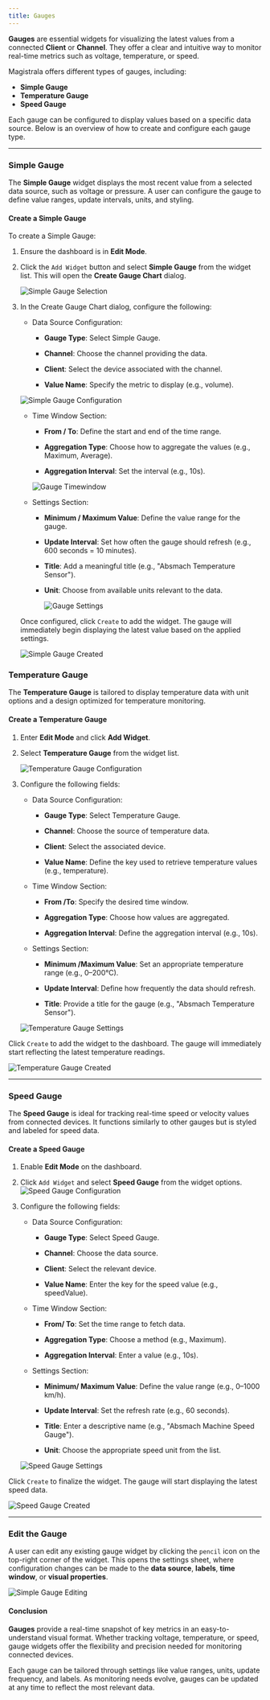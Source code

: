 ```yaml
---
title: Gauges
---
```



**Gauges** are essential widgets for visualizing the latest values from a connected **Client** or **Channel**. They offer a clear and intuitive way to monitor real-time metrics such as voltage, temperature, or speed.

Magistrala offers different types of gauges, including:

- **Simple Gauge**
- **Temperature Gauge**
- **Speed Gauge**

Each gauge can be configured to display values based on a specific data source. Below is an overview of how to create and configure each gauge type.

---

### Simple Gauge

The **Simple Gauge** widget displays the most recent value from a selected data source,  such as voltage or pressure. A user can configure the gauge to define value ranges, update intervals, units, and styling.

#### Create a Simple Gauge

To create a Simple Gauge:

1. Ensure the dashboard is in **Edit Mode**.
2. Click the `Add Widget` button and select **Simple Gauge** from the widget list. This will open the **Create Gauge Chart** dialog.

    ![Simple Gauge Selection](../../img/dashboards/gauge-type-filter.png)

3. In the Create Gauge Chart dialog, configure the following:  

    - Data Source Configuration:

      - **Gauge Type**: Select Simple Gauge.

      - **Channel**: Choose the channel providing the data.

      - **Client**: Select the device associated with the channel.

      - **Value Name**: Specify the metric to display (e.g., volume).

     ![Simple Gauge Configuration](../../img/dashboards/create-simplegauge.png)

    - Time Window Section:

      - **From / To**: Define the start and end of the time range.

      - **Aggregation Type**: Choose how to aggregate the values (e.g., Maximum, Average).

      - **Aggregation Interval**: Set the interval (e.g., 10s).

      ![Gauge Timewindow](../../img/dashboards/gaugechart-timewindow.png)

    - Settings Section:

      - **Minimum / Maximum Value**: Define the value range for the gauge.

      - **Update Interval**: Set how often the gauge should refresh (e.g., 600 seconds = 10 minutes).

      - **Title**: Add a meaningful title (e.g., "Absmach Temperature Sensor").

      - **Unit**: Choose from available units relevant to the data.

        ![Gauge Settings](../../img/dashboards/settings-gaugechart.png)

    Once configured, click `Create` to add the widget. The gauge will immediately begin displaying the latest value based on the applied settings.

   ![Simple Gauge Created](../../img/dashboards/new-simplegauge.png)

### Temperature Gauge

The **Temperature Gauge** is tailored to display temperature data with unit options and a design optimized for temperature monitoring.

#### Create a Temperature Gauge

1. Enter **Edit Mode** and click **Add Widget**.
2. Select **Temperature Gauge** from the widget list.

   ![Temperature Gauge Configuration](../../img/dashboards/create-temperature-gauge.png)

3. Configure the following fields:
    - Data Source Configuration:

      - **Gauge Type**: Select Temperature Gauge.

      - **Channel**: Choose the source of temperature data.

      - **Client**: Select the associated device.

      - **Value Name**: Define the key used to retrieve temperature values (e.g., temperature).

    - Time Window Section:

      - **From /To**: Specify the desired time window.

      - **Aggregation Type**: Choose how values are aggregated.

      - **Aggregation Interval**: Define the aggregation interval (e.g., 10s).

    - Settings Section:

      - **Minimum /Maximum Value**: Set an appropriate temperature range (e.g., 0–200°C).

      - **Update Interval**: Define how frequently the data should refresh.

      - **Title**: Provide a title for the gauge (e.g., "Absmach Temperature Sensor").

    ![Temperature Gauge Settings](../../img/dashboards/temperature-gauge-units.png)
  
  Click `Create` to add the widget to the dashboard. The gauge will immediately start reflecting the latest temperature readings.  

  ![Temperature Gauge Created](../../img/dashboards/new-temperaturegauge.png)

---

### Speed Gauge

The **Speed Gauge** is ideal for tracking real-time speed or velocity values from connected devices. It functions similarly to other gauges but is styled and labeled for speed data.

#### Create a Speed Gauge

1. Enable **Edit Mode** on the dashboard.
2. Click `Add Widget` and select **Speed Gauge** from the widget options.
   ![Speed Gauge Configuration](../../img/dashboards/create-speedgauge.png)
3. Configure the following fields:
    - Data Source Configuration:

      - **Gauge Type**: Select Speed Gauge.

      - **Channel**: Choose the data source.

      - **Client**: Select the relevant device.

      - **Value Name**: Enter the key for the speed value (e.g., speedValue).

    - Time Window Section:

      - **From/ To**: Set the time range to fetch data.

      - **Aggregation Type**: Choose a method (e.g., Maximum).

      - **Aggregation Interval**: Enter a value (e.g., 10s).

    - Settings Section:
      - **Minimum/ Maximum Value**: Define the value range (e.g., 0–1000 km/h).

      - **Update Interval**: Set the refresh rate (e.g., 60 seconds).

      - **Title**: Enter a descriptive name (e.g., "Absmach Machine Speed Gauge").

      - **Unit**: Choose the appropriate speed unit from the list.

   ![Speed Gauge Settings](../../img/dashboards/create-speedgauge-unit.png)

  Click `Create` to finalize the widget. The gauge will start displaying the latest speed data.

   ![Speed Gauge Created](../../img/dashboards/new-speedgauge.png)

---

### Edit the Gauge

A user can edit any existing gauge widget by clicking the `pencil` icon on the top-right corner of the widget. This opens the settings sheet, where configuration changes can be made to the **data source**, **labels**, **time window**, or **visual properties**.

  ![Simple Gauge Editing](../../img/dashboards/edit-gauge-settings.png)

#### Conclusion

**Gauges** provide a real-time snapshot of key metrics in an easy-to-understand visual format. Whether tracking voltage, temperature, or speed, gauge widgets offer the flexibility and precision needed for monitoring connected devices.

Each gauge can be tailored through settings like value ranges, units, update frequency, and labels. As monitoring needs evolve, gauges can be updated at any time to reflect the most relevant data.
